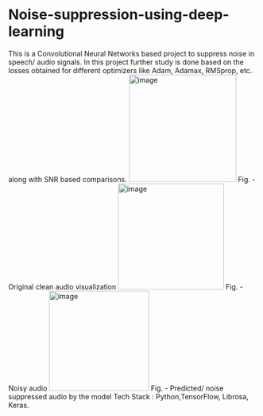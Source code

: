 # Noise-suppression-using-deep-learning
This is a Convolutional Neural Networks  based project to suppress noise in speech/ audio signals. In this project further study is done based on 
the losses obtained for different optimizers like Adam, Adamax, RMSprop, etc. along with SNR based comparisons.
<img width="216" alt="image" src="https://user-images.githubusercontent.com/75621797/204762596-68153d3e-b459-40b0-ab0d-bd11ec4e3967.png">
Fig. - Original clean audio visualization
<img width="213" alt="image" src="https://user-images.githubusercontent.com/75621797/204762632-94f583de-43ed-457e-9103-59589f9ceaa5.png">
Fig. - Noisy audio
<img width="201" alt="image" src="https://user-images.githubusercontent.com/75621797/204762655-63dca4ac-ec43-4d37-bf5d-c3fe8339843b.png">
Fig. - Predicted/ noise suppressed audio by the model
Tech Stack : Python,TensorFlow, Librosa, Keras.
